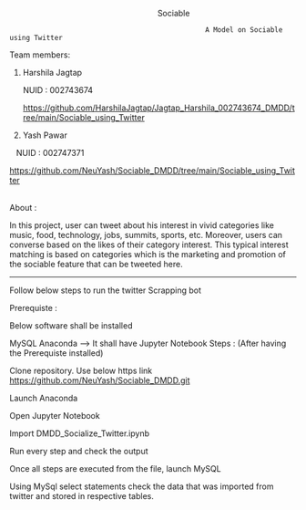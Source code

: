                                                                   Sociable
                                                                  
                                                    A Model on Sociable using Twitter

Team members: 


1. Harshila Jagtap

   NUID : 002743674
   
   
   https://github.com/HarshilaJagtap/Jagtap_Harshila_002743674_DMDD/tree/main/Sociable_using_Twitter
   
   

2. Yash Pawar


   NUID : 002747371
   
   
   https://github.com/NeuYash/Sociable_DMDD/tree/main/Sociable_using_Twitter
   

            
 About : 
 
 
In this project, user can tweet about his interest in vivid categories like music, food, technology, jobs, summits, sports, etc. Moreover, users can converse based on the likes of their category interest.  This typical interest matching is based on categories which is the marketing and promotion of the sociable feature that can be tweeted here.


--------------------------------------------------------------------------------------------------------------

Follow below steps to run the twitter Scrapping bot

Prerequiste :

Below software shall be installed

MySQL
Anaconda --> It shall have Jupyter Notebook
Steps : (After having the Prerequiste installed)

Clone repository. Use below https link https://github.com/NeuYash/Sociable_DMDD.git

Launch Anaconda

Open Jupyter Notebook

Import DMDD_Socialize_Twitter.ipynb

Run every step and check the output

Once all steps are executed from the file, launch MySQL

Using MySql select statements check the data that was imported from twitter and stored in respective tables.
